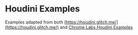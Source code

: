 # Houdini Examples

Examples adapted from both [https://houdini.glitch.me/](https://houdini.glitch.me/) and [Chrome Labs Houdini Examples](https://googlechromelabs.github.io/houdini-samples/)

